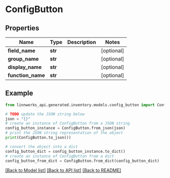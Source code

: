# ConfigButton


## Properties

Name | Type | Description | Notes
------------ | ------------- | ------------- | -------------
**field_name** | **str** |  | [optional] 
**group_name** | **str** |  | [optional] 
**display_name** | **str** |  | [optional] 
**function_name** | **str** |  | [optional] 

## Example

```python
from linnworks_api.generated.inventory.models.config_button import ConfigButton

# TODO update the JSON string below
json = "{}"
# create an instance of ConfigButton from a JSON string
config_button_instance = ConfigButton.from_json(json)
# print the JSON string representation of the object
print(ConfigButton.to_json())

# convert the object into a dict
config_button_dict = config_button_instance.to_dict()
# create an instance of ConfigButton from a dict
config_button_from_dict = ConfigButton.from_dict(config_button_dict)
```
[[Back to Model list]](../README.md#documentation-for-models) [[Back to API list]](../README.md#documentation-for-api-endpoints) [[Back to README]](../README.md)


